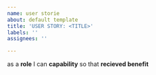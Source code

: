 ```yaml
---
name: user storie
about: default template
title: 'USER STORY: <TITLE>'
labels: ''
assignees: ''

---
```


as a **role** I can **capability** so that **recieved benefit**
